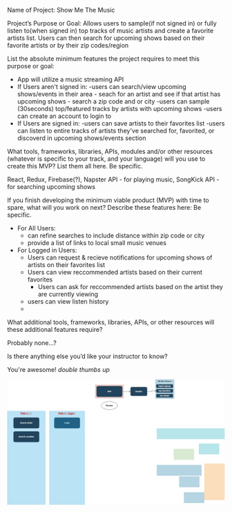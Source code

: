 Name of Project: Show Me The Music

Project’s Purpose or Goal: Allows users to sample(if not signed in) or fully listen to(when signed in) top tracks of music artists and create a favorite artists list. Users can then search for upcoming shows based on their favorite artists or by their zip codes/region

List the absolute minimum features the project requires to meet this purpose or goal: 
- App will utilize a music streaming API
- If Users aren't signed in:
    -users can search/view upcoming shows/events in their area
        - seach for an artist and see if that artist has upcoming shows
        - search a zip code and or city
    -users can sample (30seconds) top/featured tracks by artists with upcoming shows
    -users can create an account to login to
- If Users are signed in:
    -users can save artists to their favorites list
    -users can listen to entire tracks of artists they've searched for, favorited, or discoverd in upcoming shows/events section

What tools, frameworks, libraries, APIs, modules and/or other resources (whatever is specific to your track, and your language) will you use to create this MVP? List them all here. Be specific.

React,
Redux,
Firebase(?),
Napster API - for playing music,
SongKick API - for searching upcoming shows

If you finish developing the minimum viable product (MVP) with time to spare, what will you work on next? Describe these features here: Be specific.
- For All Users:
    - can refine searches to include distance within zip code or city
    - provide a list of links to local small music venues
- For Logged in Users:
    - Users can request & recieve notifications for upcoming shows of artists on their favorites list
    - Users can view reccommended artists based on their current favorites
        - Users can ask for reccommended artists based on the artist they are currently viewing
    - users can view listen history
    - 

What additional tools, frameworks, libraries, APIs, or other resources will these additional features require?

Probably none...?

Is there anything else you’d like your instructor to know?

You're awesome! *double thumbs up*

![Component diagram](/src/assets/images/SMTM.jpg)